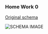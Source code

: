 ### Home Work 0

[Original schema](https://lucid.app/lucidchart/5aadd895-4b1e-49af-a9c8-5a34eedc5292/edit?invitationId=inv_02a5e0e2-e9fe-4c8b-9960-24af7633693c)

![SCHEMA IMAGE](https://scrnli.com/UgHnrU11ERyIsr)

